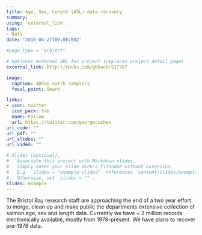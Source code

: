 ```yaml
---
title: Age, Sex, Length (ASL) data recovery
summary:
using: `external_link`.
tags:
- Data
date: "2016-04-27T00:00:00Z"

#page_type = "project"

# Optional external URL for project (replaces project detail page).
external_link: http://rpubs.com/gbbuck/517767

image:
  caption: ADF&G catch samplers
  focal_point: Smart

links:
- icon: twitter
  icon_pack: fab
  name: Follow
  url: https://twitter.com/georgecushen
url_code: ""
url_pdf: ""
url_slides: ""
url_video: ""

# Slides (optional).
#   Associate this project with Markdown slides.
#   Simply enter your slide deck's filename without extension.
#   E.g. `slides = "example-slides"` references `content/slides/example-slides.md`.
#   Otherwise, set `slides = ""`.
slides: example
---
```


The Bristol Bay research staff are approaching the end of a two year effort to merge, clean up and make public the departments extensive collection of salmon age, sex and length data. Currently we have ~ 2 million records electronically available, mostly from 1978-present. We have plans to recover pre-1978 data.
